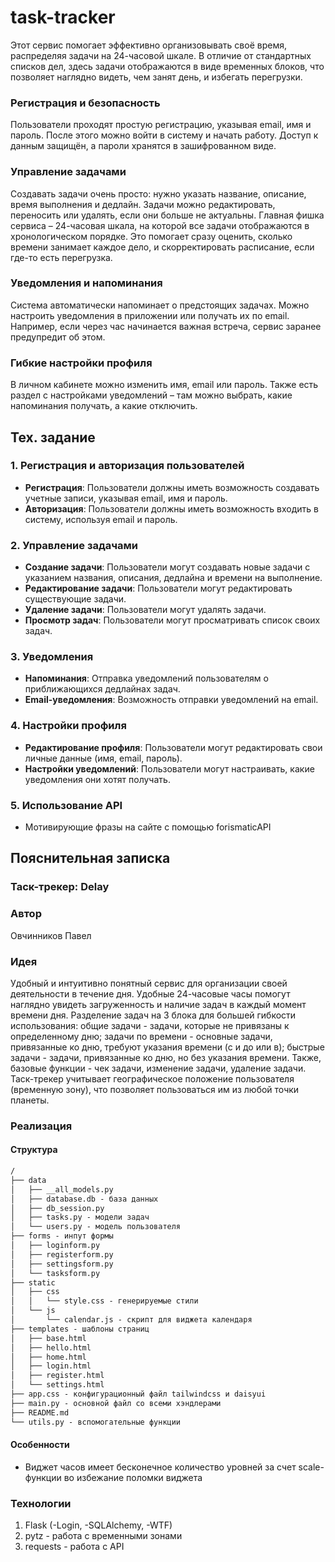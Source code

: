 # task-tracker

Этот сервис помогает эффективно организовывать своё время, распределяя задачи на 24-часовой шкале. В отличие от стандартных списков дел, здесь задачи отображаются в виде временных блоков, что позволяет наглядно видеть, чем занят день, и избегать перегрузки.  

### Регистрация и безопасность  

Пользователи проходят простую регистрацию, указывая email, имя и пароль. После этого можно войти в систему и начать работу. Доступ к данным защищён, а пароли хранятся в зашифрованном виде.  

### Управление задачами  

Создавать задачи очень просто: нужно указать название, описание, время выполнения и дедлайн. Задачи можно редактировать, переносить или удалять, если они больше не актуальны. Главная фишка сервиса – 24-часовая шкала, на которой все задачи отображаются в хронологическом порядке. Это помогает сразу оценить, сколько времени занимает каждое дело, и скорректировать расписание, если где-то есть перегрузка.  

### Уведомления и напоминания  

Система автоматически напоминает о предстоящих задачах. Можно настроить уведомления в приложении или получать их по email. Например, если через час начинается важная встреча, сервис заранее предупредит об этом.  

### Гибкие настройки профиля  

В личном кабинете можно изменить имя, email или пароль. Также есть раздел с настройками уведомлений – там можно выбрать, какие напоминания получать, а какие отключить.  


## Тех. задание

### 1. Регистрация и авторизация пользователей

- **Регистрация**: Пользователи должны иметь возможность создавать учетные записи, указывая email, имя и пароль.
- **Авторизация**: Пользователи должны иметь возможность входить в систему, используя email и пароль.

### 2. Управление задачами

- **Создание задачи**: Пользователи могут создавать новые задачи с указанием названия, описания, дедлайна и времени на выполнение.
- **Редактирование задачи**: Пользователи могут редактировать существующие задачи.
- **Удаление задачи**: Пользователи могут удалять задачи.
- **Просмотр задач**: Пользователи могут просматривать список своих задач.

### 3. Уведомления

- **Напоминания**: Отправка уведомлений пользователям о приближающихся дедлайнах задач.
- **Email-уведомления**: Возможность отправки уведомлений на email.

### 4. Настройки профиля

- **Редактирование профиля**: Пользователи могут редактировать свои личные данные (имя, email, пароль).
- **Настройки уведомлений**: Пользователи могут настраивать, какие уведомления они хотят получать.

### 5. Использование API

- Мотивирующие фразы на сайте с помощью forismaticAPI


## Пояснительная записка

### Таск-трекер: Delay

### Автор
Овчинников Павел

### Идея
Удобный и интуитивно понятный сервис для организации своей деятельности в течение дня. Удобные 24-часовые часы помогут наглядно увидеть загруженность и наличие задач в каждый момент времени дня. Разделение задач на 3 блока для большей гибкости использования: общие задачи - задачи, которые не привязаны к определенному дню; задачи по времени - основные задачи, привязанные ко дню, требуют указания времени (с и до или в); быстрые задачи - задачи, привязанные ко дню, но без указания времени. Также, базовые функции - чек задачи, изменение задачи, удаление задачи. Таск-трекер учитывает географическое положение пользователя (временную зону), что позволяет пользоваться им из любой точки планеты.

### Реализация
#### Структура
```markdown
/
├── data
│   ├── __all_models.py
│   ├── database.db - база данных
│   ├── db_session.py
│   ├── tasks.py - модели задач
│   └── users.py - модель пользователя
├── forms - инпут формы
│   ├── loginform.py
│   ├── registerform.py
│   ├── settingsform.py
│   └── tasksform.py
├── static
│   ├── css
│   │   └── style.css - генерируемые стили
│   └── js
│       └── calendar.js - скрипт для виджета календаря
├── templates - шаблоны страниц
│   ├── base.html
│   ├── hello.html
│   ├── home.html
│   ├── login.html
│   ├── register.html
│   └── settings.html
├── app.css - конфигурационный файл tailwindcss и daisyui
├── main.py - основной файл со всеми хэндлерами
├── README.md
└── utils.py - вспомогательные функции
```

#### Особенности
- Виджет часов имеет бесконечное количество уровней за счет scale-функции во избежание поломки виджета

### Технологии
1. Flask (-Login, -SQLAlchemy, -WTF)
2. pytz - работа с временными зонами
3. requests - работа с API






